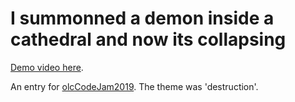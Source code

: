 # I summonned a demon inside a cathedral and now its collapsing

[Demo video here](https://www.youtube.com/watch?v=xNDpCXDM5rQ).  
   
An entry for [olcCodeJam2019](https://itch.io/jam/olc-codejam-2019). The theme was 'destruction'.
